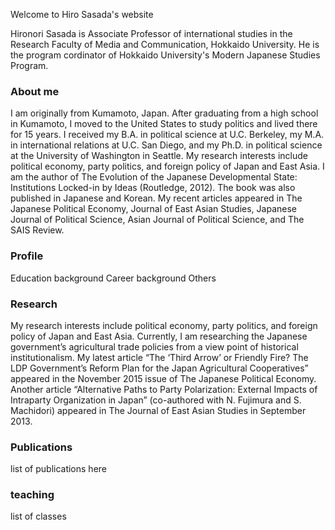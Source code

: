 Welcome to Hiro Sasada's website

Hironori Sasada is Associate Professor of international studies in the Research Faculty of Media and Communication, Hokkaido University. He is the program cordinator of Hokkaido University's Modern Japanese Studies Program.

### About me

I am originally from Kumamoto, Japan. After graduating from a high school in Kumamoto, I moved to the United States to study politics and lived there for 15 years. I received my B.A. in political science at U.C. Berkeley, my M.A. in international relations at U.C. San Diego, and my Ph.D. in political science at the University of Washington in Seattle. My research interests include political economy, party politics, and foreign policy of Japan and East Asia. I am the author of The Evolution of the Japanese Developmental State: Institutions Locked-in by Ideas (Routledge, 2012). The book was also published in Japanese and Korean. My recent articles appeared in The Japanese Political Economy, Journal of East Asian Studies, Japanese Journal of Political Science, Asian Journal of Political Science, and The SAIS Review.

### Profile

  Education background
  Career background
  Others

### Research

My research interests include political economy, party politics, and foreign policy of Japan and East Asia. Currently, I am researching the Japanese government’s agricultural trade policies from a view point of historical institutionalism. My latest article “The ‘Third Arrow’ or Friendly Fire? The LDP Government’s Reform Plan for the Japan Agricultural Cooperatives” appeared in the November 2015 issue of The Japanese Political Economy. Another article “Alternative Paths to Party Polarization: External Impacts of Intraparty Organization in Japan” (co-authored with N. Fujimura and S. Machidori) appeared in The Journal of East Asian Studies in September 2013.

### Publications

list of publications here

### teaching

list of classes
